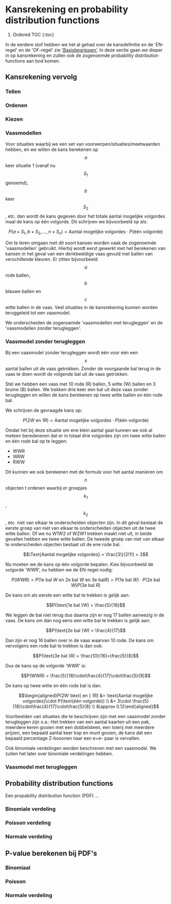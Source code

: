 # Kansrekening en probability distribution functions

1. Ordered TOC
{:toc}

In de eerdere stof hebben we het al gehad over de kansdefinitie en de 'EN-regel' en de 'OF-regel' zie ['Basisbegrippen'](/blok-1/theorie-basisbegrippen). In deze sectie gaan we dieper in op kansrekening en zullen ook de zogenoemde probability distribution functions aan bod komen.

## Kansrekening vervolg

### Tellen

### Ordenen

### Kiezen

### Vaasmodellen

Voor situaties waarbij we een set van voorwerpen/situaties/meetwaarden hebben, en we willen de kans berekenen op $$a$$ keer situatie 1 (vanaf nu $$S_1$$ genoemd), $$b$$ keer $$S_2$$, etc. dan wordt de kans gegeven door het totale aantal mogelijke volgordes maal de kans op één volgorde.
Dit schrijven we bijvoorbeeld op als:

$$P(a\times S_1, b\times S_2,\dots,n\times S_n) = \text{Aantal mogelijke volgordes}\cdot P(\text{één volgorde})$$

Om te leren omgaan met dit soort kansen worden vaak de zogenoemde 'vaasmodellen' gebruikt. Hierbij wordt eerst gewerkt met het berekenen van kansen in het geval van een denkbeeldige vaas gevuld met ballen van verschillende kleuren. Er zitten bijvoorbeeld $$a$$ rode ballen, $$b$$ blauwe ballen en $$c$$ witte ballen in de vaas. Veel situaties in de kansrekening kunnen worden teruggeleid tot een vaasmodel.

We onderscheiden de zogenoemde 'vaasmodellen met terugleggen' en de 'vaasmodellen zonder terugleggen'. 

### Vaasmodel zonder terugleggen

Bij een vaasmodel zonder terugleggen wordt één voor één een $$x$$ aantal ballen uit de vaas getrokken. Zonder de voorgaande bal terug in de vaas te doen wordt de volgende bal uit de vaas getrokken.

Stel we hebben een vaas met 10 rode (R) ballen, 5 witte (W) ballen en 3 bruine (B) ballen. We trekken drie keer een bal uit deze vaas zonder terugleggen en willen de kans berekenen op twee witte ballen en één rode bal.

We schrijven de gevraagde kans op:

$$P(2W \text{ en } 1R) = \text{Aantal mogelijke volgordes}\cdot P(\text{één volgorde})$$

Omdat het bij deze situatie om ene klein aantal gaat kunnen we ook al meteen beredeneren dat er in totaal drie volgordes zijn om twee witte ballen en één rode bal op te leggen:

- WWR
- WRW
- RWW

Dit kunnen we ook berekenen met de formule voor het aantal manieren om $$n$$ objecten t ordenen waarbij er groepjes $$k_1$$, $$k_2$$, etc. niet van elkaar te onderscheiden objecten zijn. In dit geval bestaat de eerste groep van niet van elkaar te onderscheiden objecten uit de twee witte ballen. Of we nu W1W2 of W2W1 trekken maakt niet uit, in beide gevallen hebben we twee witte ballen. De tweede groep van niet van elkaar te onderscheiden objecten bestaat uit de ene rode bal.

$$\Text{Aantal mogelijke volgordes} = \frac{3!}{2!1!} = 3$$

Nu moeten we de kans op één volgorde bepalen. Kies bijvoorbeeld de volgorde 'WWR', nu hebben we de EN-regel nodig:

$$P(WWR) = P(\text{1e bal }W\text{ en }\text{2e bal }W\text{ en 3e bal}R) = P(\text{1e bal }W)\cdot  P(\text{2e bal }W) P(\text{3e bal }R)$$

De kans om als eerste een witte bal te trekken is gelijk aan:

$$P(\text{1e bal }W) = \frac{5}{18}$$ 

We leggen de bal niet terug dus daarna zijn er nog 17 ballen aanwezig in de vaas. De kans om dan nog eens een witte bal te trekken is gelijk aan:

$$P(\text{2e bal }W) = \frac{4}{17}$$

Dan zijn er nog 16 ballen over in de vaas waarvan 10 rode. De kans om vervolgens een rode bal te trekken is dan ook:

$$P(\text{3e bal }R) = \frac{10}{16}=\frac{5}{8}$$

Dus de kans op de volgorde 'WWR' is:

$$P(WWR) = \frac{5}{18}\cdot\frac{4}{17}\cdot\frac{5}{8}$$

De kans op twee witte en één rode bal is dan:

$$\begin{aligned}P(2W \text{ en } 1R) &= \text{Aantal mogelijke volgordes}\cdot P(\text{één volgorde}) \\ 
&= 3\cdot \frac{5}{18}\cdot\frac{4}{17}\cdot\frac{5}{8} \\
&\approx 0.12\end{aligned}$$

Voorbeelden van situaties die te beschrijven zijn met een vaasmodel zonder terugleggen zijn o.a.: Het trekken van een aantal kaarten uit een pak, meerdere keren gooien met een dobbelsteen, een loterij met meerdere prijzen, een bepaald aantal keer kop en munt gooien, de kans dat een bepaald percentage Z-bosonen naar een e+e- paar is vervallen.

Ook binomiale verdelingen worden beschreven met een vaasmodel. We zullen het later over binomiale verdelingen hebben.

### Vaasmodel met terugleggen


## Probability distribution functions

Een propability distribution function (PDF) ...

### Binomiale verdeling

### Poisson verdeling

### Normale verdeling 

## P-value berekenen bij PDF's

### Binomiaal

### Poisson

### Normale verdeling 




